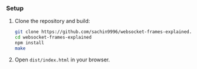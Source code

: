 ### Setup

1. Clone the repository and build:

   ```bash
   git clone https://github.com/sachin9996/websocket-frames-explained.git
   cd websocket-frames-explained
   npm install
   make
   ```

2. Open `dist/index.html` in your browser.
